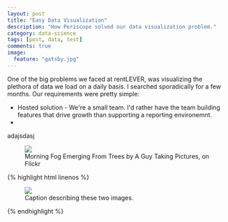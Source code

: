 ```yaml
---
layout: post
title: "Easy Data Visualization"
description: "How Periscope solved our data visualization problem."
category: data-science
tags: [post, data, test]
comments: true
image:
  feature: "gatsby.jpg"
---
```


One of the big problems we faced at rentLEVER, was visualizing the plethora of data we load on a daily basis. I searched
sporadically for a few months. Our requirements were pretty simple:

* Hosted solution - We're a small team. I'd rather have the team building features that drive growth than supporting a
reporting environemnt.
*

adajsdasj

<figure>
	<img src="http://farm9.staticflickr.com/8426/7758832526_cc8f681e48_c.jpg">
	<figcaption>Morning Fog Emerging From Trees by A Guy Taking Pictures, on Flickr</figcaption>
</figure>

{% highlight html linenos %}
<figure>
	<img src="/images/image-filename-1.jpg">
	<figcaption>Caption describing these two images.</figcaption>
</figure>
{% endhighlight %}